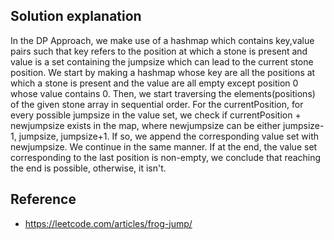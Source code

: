 ## Solution explanation

In the DP Approach, we make use of a hashmap which contains key,value
pairs such that key refers to the position at which a stone is present 
and value is a set containing the jumpsize which can lead to 
the current stone position. We start by making a hashmap whose key are
all the positions at which a stone is present and the value 
are all empty except position 0 whose value contains 0. 
Then, we start traversing the elements(positions) of the given stone array 
in sequential order. For the currentPosition, for every possible jumpsize 
in the value set, we check if currentPosition + newjumpsize
exists in the map, where newjumpsize can be either jumpsize-1, 
jumpsize, jumpsize+1. If so, we append the corresponding value set 
with newjumpsize. We continue in the same manner. 
If at the end, the value set corresponding to the last position is non-empty, 
we conclude that reaching the end is possible, otherwise, it isn't.

## Reference

- https://leetcode.com/articles/frog-jump/